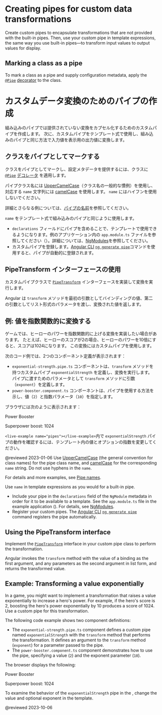 # Creating pipes for custom data transformations

Create custom pipes to encapsulate transformations that are not provided with the built-in pipes.
Then, use your custom pipe in template expressions, the same way you use built-in pipes—to transform input values to output values for display.

## Marking a class as a pipe

To mark a class as a pipe and supply configuration metadata, apply the [`@Pipe`](/api/core/Pipe "API reference for Pipe") [decorator](/guide/glossary#decorator--decoration "Definition for decorator") to the class.
# カスタムデータ変換のためのパイプの作成

組み込みのパイプでは提供されていない変換をカプセル化するためのカスタムパイプを作成します。
次に、カスタムパイプをテンプレート式で使用し、組み込みのパイプと同じ方法で入力値を表示用の出力値に変換します。

## クラスをパイプとしてマークする

クラスをパイプとしてマークし、設定メタデータを提供するには、クラスに [`@Pipe`](/api/core/Pipe "Pipe の API リファレンス") [デコレータ](/guide/glossary#decorator--decoration "デコレータの定義") を適用します。

パイプクラス名には [UpperCamelCase](guide/glossary#case-types "ケースタイプの定義")（クラス名の一般的な慣例）を使用し、対応する `name` 文字列には [camelCase](guide/glossary#case-types "ケースタイプの定義") を使用します。
`name` にはハイフンを使用しないでください。

詳細とさらなる例については、[パイプの名前](guide/styleguide#pipe-names "Angular コーディングスタイルガイドの中のパイプの名前")を参照してください。

`name` をテンプレート式で組み込みのパイプと同じように使用します。

<div class="alert is-important">

* `declarations` フィールドにパイプを含めることで、テンプレートで使用できるようになります。例のアプリケーション内の `app.module.ts` ファイルを参照してください（<live-example></live-example>）。詳細については、[NgModules](guide/ngmodules "NgModules の紹介")を参照してください。
* カスタムパイプを登録します。[Angular CLI](cli "CLI の概要とコマンドリファレンス") [`ng generate pipe`](cli/generate#pipe "CLI コマンドリファレンス内の ng generate pipe")コマンドを使用すると、パイプが自動的に登録されます。

</div>

## PipeTransform インターフェースの使用

カスタムパイプクラスで [`PipeTransform`](/api/core/PipeTransform "PipeTransform の API リファレンス") インターフェースを実装して変換を実行します。

Angular は `transform` メソッドを最初の引数としてバインディングの値、第二の引数としてリスト形式のパラメータを渡し、変換された値を返します。

## 例: 値を指数関数的に変換する

ゲームでは、ヒーローのパワーを指数関数的に上げる変換を実装したい場合があります。
たとえば、ヒーローのスコアが2の場合、ヒーローのパワーを10倍にすると、スコアは1024になります。
この変換にはカスタムパイプを使用します。

次のコード例では、2つのコンポーネント定義が表示されます：

* `exponential-strength.pipe.ts` コンポーネントは、`transform` メソッドを持つカスタムパイプ `exponentialStrength` を定義し、変換を実行します。
    パイプに渡すためのパラメータとして `transform` メソッドに引数（`exponent`）を定義します。
* `power-booster.component.ts` コンポーネントは、パイプを使用する方法を示し、値（`2`）と指数パラメータ（`10`）を指定します。

<code-tabs>
    <code-pane header="src/app/exponential-strength.pipe.ts" path="pipes/src/app/exponential-strength.pipe.ts"></code-pane>
    <code-pane header="src/app/power-booster.component.ts" path="pipes/src/app/power-booster.component.ts"></code-pane>
</code-tabs>

ブラウザには次のように表示されます：

<code-example language="none">

Power Booster

Superpower boost: 1024

</code-example>

<div class="alert is-helpful">

`<live-example name="pipes"></live-example>`内で `exponentialStrength` パイプの動作を確認するには、テンプレート内の値とオプションの指数を変更してください。

</div>

@reviewed 2023-01-06
Use [UpperCamelCase](guide/glossary#case-types "Definition of case types") (the general convention for class names) for the pipe class name, and [camelCase](guide/glossary#case-types "Definition of case types") for the corresponding `name` string.
Do not use hyphens in the `name`.

For details and more examples, see [Pipe names](guide/styleguide#pipe-names "Pipe names in the Angular coding style guide").

Use `name` in template expressions as you would for a built-in pipe.

<div class="alert is-important">

*   Include your pipe in the `declarations` field of the `NgModule` metadata in order for it to be available to a template. See the `app.module.ts` file in the example application (<live-example></live-example>). For details, see [NgModules](guide/ngmodules "NgModules introduction").
*   Register your custom pipes. The [Angular CLI](cli "CLI Overview and Command Reference") [`ng generate pipe`](cli/generate#pipe "ng generate pipe in the CLI Command Reference") command registers the pipe automatically.

</div>

## Using the PipeTransform interface

Implement the [`PipeTransform`](/api/core/PipeTransform "API reference for PipeTransform") interface in your custom pipe class to perform the transformation.

Angular invokes the `transform` method with the value of a binding as the first argument, and any parameters as the second argument in list form, and returns the transformed value.

## Example: Transforming a value exponentially

In a game, you might want to implement a transformation that raises a value exponentially to increase a hero's power.
For example, if the hero's score is 2, boosting the hero's power exponentially by 10 produces a score of 1024.
Use a custom pipe for this transformation.

The following code example shows two component definitions:

*   The `exponential-strength.pipe.ts` component defines a custom pipe named `exponentialStrength` with the `transform` method that performs the transformation.
    It defines an argument to the `transform` method (`exponent`) for a parameter passed to the pipe.
*   The `power-booster.component.ts` component demonstrates how to use the pipe, specifying a value (`2`) and the exponent parameter (`10`).

<code-tabs>
    <code-pane header="src/app/exponential-strength.pipe.ts" path="pipes/src/app/exponential-strength.pipe.ts"></code-pane>
    <code-pane header="src/app/power-booster.component.ts" path="pipes/src/app/power-booster.component.ts"></code-pane>
</code-tabs>

The browser displays the following:

<code-example language="none">

Power Booster

Superpower boost: 1024

</code-example>

<div class="alert is-helpful">

To examine the behavior of the `exponentialStrength` pipe in the <live-example name="pipes"></live-example>, change the value and optional exponent in the template.

</div>

@reviewed 2023-10-06
